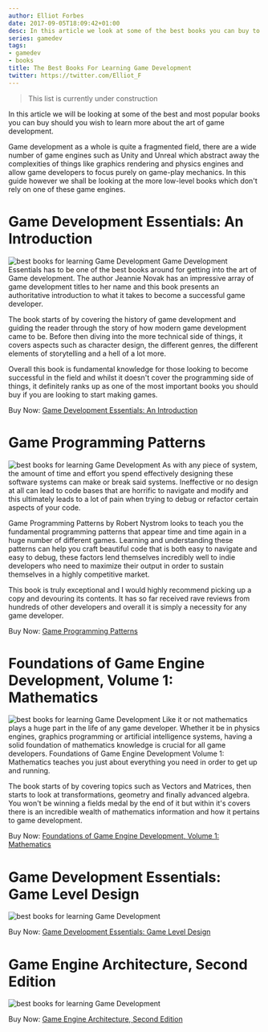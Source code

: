 ```yaml
---
author: Elliot Forbes
date: 2017-09-05T18:09:42+01:00
desc: In this article we look at some of the best books you can buy to aid you in learning web development
series: gamedev
tags:
- gamedev
- books
title: The Best Books For Learning Game Development
twitter: https://twitter.com/Elliot_F
---
```


> This list is currently under construction

In this article we will be looking at some of the best and most popular books you can buy should you wish to learn more about the art of game development. 

Game development as a whole is quite a fragmented field, there are a wide number of game engines such as Unity and Unreal which abstract away the complexities of things like graphics rendering and physics engines and allow game developers to focus purely on game-play mechanics. In this guide however we shall be looking at the more low-level books which don't rely on one of these game engines.

# Game Development Essentials: An Introduction

<p><img src="https://s3-eu-west-1.amazonaws.com/images.tutorialedge.net/books/game-development-essentials.jpg" alt="best books for learning Game Development" class="book-img"/> Game Development Essentials has to be one of the best books around for getting into the art of Game development. The author Jeannie Novak has an impressive array of game development titles to her name and this book presents an authoritative introduction to what it takes to become a successful game developer. </p>

The book starts of by covering the history of game development and guiding the reader through the story of how modern game development came to be. Before then diving into the more technical side of things, it covers aspects such as character design, the different genres, the different elements of storytelling and a hell of a lot more. 

Overall this book is fundamental knowledge for those looking to become successful in the field and whilst it doesn't cover the programming side of things, it definitely ranks up as one of the most important books you should buy if you are looking to start making games.

<div class="amazon-link">Buy Now: <a href="http://amzn.to/2x8QNyg">Game Development Essentials: An Introduction</a></div>

# Game Programming Patterns 

<p><img src="https://s3-eu-west-1.amazonaws.com/images.tutorialedge.net/books/game-programming-patterns.jpg" alt="best books for learning Game Development" class="book-img"/> As with any piece of system, the amount of time and effort you spend effectively designing these software systems can make or break said systems. Ineffective or no design at all can lead to code bases that are horrific to navigate and modify and this ultimately leads to a lot of pain when trying to debug or refactor certain aspects of your code.  </p>

Game Programming Patterns by Robert Nystrom looks to teach you the fundamental programming patterns that appear time and time again in a huge number of different games. Learning and understanding these patterns can help you craft beautiful code that is both easy to navigate and easy to debug, these factors lend themselves incredibly well to indie developers who need to maximize their output in order to sustain themselves in a highly competitive market. 

This book is truly exceptional and I would highly recommend picking up a copy and devouring its contents. It has so far received rave reviews from hundreds of other developers and overall it is simply a necessity for any game developer.

<div class="amazon-link">Buy Now: <a href="http://amzn.to/2x81tgV">Game Programming Patterns</a></div>

# Foundations of Game Engine Development, Volume 1: Mathematics

<p><img src="https://s3-eu-west-1.amazonaws.com/images.tutorialedge.net/books/foundations-of-game-dev.jpg" alt="best books for learning Game Development" class="book-img"/> Like it or not mathematics plays a huge part in the life of any game developer. Whether it be in physics engines, graphics programming or artificial intelligence systems, having a solid foundation of mathematics knowledge is crucial for all game developers. Foundations of Game Engine Development Volume 1: Mathematics teaches you just about everything you need in order to get up and running. </p>

The book starts of by covering topics such as Vectors and Matrices, then starts to look at transformations, geometry and finally advanced algebra. You won't be winning a fields medal by the end of it but within it's covers there is an incredible wealth of mathematics information and how it pertains to game development. 

<div class="amazon-link">Buy Now: <a href="http://amzn.to/2iY1fSY">Foundations of Game Engine Development, Volume 1: Mathematics</a></div>

# Game Development Essentials: Game Level Design

<p><img src="https://s3-eu-west-1.amazonaws.com/images.tutorialedge.net/books/game-dev-essentials.jpg" alt="best books for learning Game Development" class="book-img"/></p>

<div class="amazon-link">Buy Now: <a href="http://amzn.to/2wCwJTC">Game Development Essentials: Game Level Design</a></div>

# Game Engine Architecture, Second Edition

<p><img src="https://s3-eu-west-1.amazonaws.com/images.tutorialedge.net/books/game-engine-architecture.jpg" alt="best books for learning Game Development" class="book-img"/></p>

<div class="amazon-link">Buy Now: <a href="http://amzn.to/2eCPEE4">Game Engine Architecture, Second Edition</a></div>